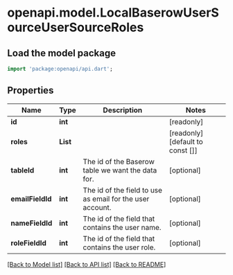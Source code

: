 # openapi.model.LocalBaserowUserSourceUserSourceRoles

## Load the model package
```dart
import 'package:openapi/api.dart';
```

## Properties
Name | Type | Description | Notes
------------ | ------------- | ------------- | -------------
**id** | **int** |  | [readonly] 
**roles** | **List<String>** |  | [readonly] [default to const []]
**tableId** | **int** | The id of the Baserow table we want the data for. | [optional] 
**emailFieldId** | **int** | The id of the field to use as email for the user account. | [optional] 
**nameFieldId** | **int** | The id of the field that contains the user name. | [optional] 
**roleFieldId** | **int** | The id of the field that contains the user role. | [optional] 

[[Back to Model list]](../README.md#documentation-for-models) [[Back to API list]](../README.md#documentation-for-api-endpoints) [[Back to README]](../README.md)


